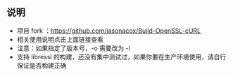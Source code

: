 
## 说明

* 项目 fork ：https://github.com/jasonacox/Build-OpenSSL-cURL
* 相关使用说明点击上面链接查看
* 注意：如果指定了版本号，-o 需要改为 -l
* 支持 libressl 的构建，还没有集中测试过，如果你要在生产环境使用，请自行保证是否构建正确